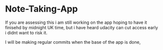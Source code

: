 # Note-Taking-App

If you are assessing this i am still working on the app hoping to have it finisehd by midnight UK time, but i have heard udacity can cut access early i didnt want to risk it. 

I will be making regular commits when the base of the app is done, 
